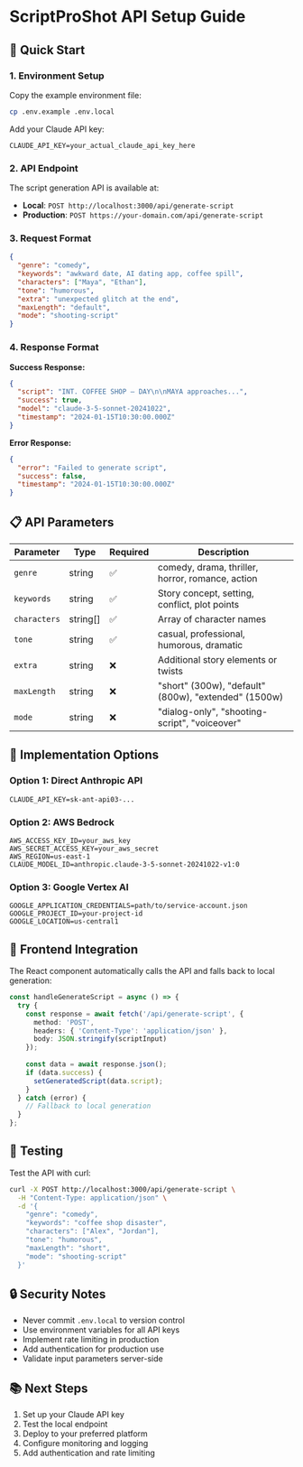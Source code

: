 # ScriptProShot API Setup Guide

## 🚀 Quick Start

### 1. Environment Setup

Copy the example environment file:
```bash
cp .env.example .env.local
```

Add your Claude API key:
```env
CLAUDE_API_KEY=your_actual_claude_api_key_here
```

### 2. API Endpoint

The script generation API is available at:
- **Local**: `POST http://localhost:3000/api/generate-script`
- **Production**: `POST https://your-domain.com/api/generate-script`

### 3. Request Format

```json
{
  "genre": "comedy",
  "keywords": "awkward date, AI dating app, coffee spill",
  "characters": ["Maya", "Ethan"],
  "tone": "humorous",
  "extra": "unexpected glitch at the end",
  "maxLength": "default",
  "mode": "shooting-script"
}
```

### 4. Response Format

**Success Response:**
```json
{
  "script": "INT. COFFEE SHOP – DAY\n\nMAYA approaches...",
  "success": true,
  "model": "claude-3-5-sonnet-20241022",
  "timestamp": "2024-01-15T10:30:00.000Z"
}
```

**Error Response:**
```json
{
  "error": "Failed to generate script",
  "success": false,
  "timestamp": "2024-01-15T10:30:00.000Z"
}
```

## 📋 API Parameters

| Parameter | Type | Required | Description |
|-----------|------|----------|-------------|
| `genre` | string | ✅ | comedy, drama, thriller, horror, romance, action |
| `keywords` | string | ✅ | Story concept, setting, conflict, plot points |
| `characters` | string[] | ✅ | Array of character names |
| `tone` | string | ✅ | casual, professional, humorous, dramatic |
| `extra` | string | ❌ | Additional story elements or twists |
| `maxLength` | string | ❌ | "short" (300w), "default" (800w), "extended" (1500w) |
| `mode` | string | ❌ | "dialog-only", "shooting-script", "voiceover" |

## 🔧 Implementation Options

### Option 1: Direct Anthropic API
```env
CLAUDE_API_KEY=sk-ant-api03-...
```

### Option 2: AWS Bedrock
```env
AWS_ACCESS_KEY_ID=your_aws_key
AWS_SECRET_ACCESS_KEY=your_aws_secret
AWS_REGION=us-east-1
CLAUDE_MODEL_ID=anthropic.claude-3-5-sonnet-20241022-v1:0
```

### Option 3: Google Vertex AI
```env
GOOGLE_APPLICATION_CREDENTIALS=path/to/service-account.json
GOOGLE_PROJECT_ID=your-project-id
GOOGLE_LOCATION=us-central1
```

## 🔄 Frontend Integration

The React component automatically calls the API and falls back to local generation:

```typescript
const handleGenerateScript = async () => {
  try {
    const response = await fetch('/api/generate-script', {
      method: 'POST',
      headers: { 'Content-Type': 'application/json' },
      body: JSON.stringify(scriptInput)
    });
    
    const data = await response.json();
    if (data.success) {
      setGeneratedScript(data.script);
    }
  } catch (error) {
    // Fallback to local generation
  }
};
```

## 🧪 Testing

Test the API with curl:
```bash
curl -X POST http://localhost:3000/api/generate-script \
  -H "Content-Type: application/json" \
  -d '{
    "genre": "comedy",
    "keywords": "coffee shop disaster",
    "characters": ["Alex", "Jordan"],
    "tone": "humorous",
    "maxLength": "short",
    "mode": "shooting-script"
  }'
```

## 🔒 Security Notes

- Never commit `.env.local` to version control
- Use environment variables for all API keys
- Implement rate limiting in production
- Add authentication for production use
- Validate input parameters server-side

## 📚 Next Steps

1. Set up your Claude API key
2. Test the local endpoint
3. Deploy to your preferred platform
4. Configure monitoring and logging
5. Add authentication and rate limiting